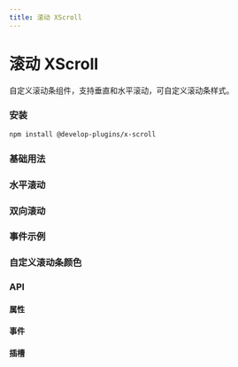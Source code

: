 ```yaml
---
title: 滚动 XScroll
---
```


# 滚动 XScroll

自定义滚动条组件，支持垂直和水平滚动，可自定义滚动条样式。

### 安装

```bash
npm install @develop-plugins/x-scroll
```

### 基础用法

<script setup>
import { ref } from 'vue'
import XScroll from '@develop-plugins/x-scroll'

const scrollCode = `<template>
  <XScroll style="height: 200px; border: 1px solid #eee;">
    <div style="height: 500px; padding: 20px;">
      <h3>可滚动内容</h3>
      <p v-for="i in 20" :key="i">
        这是第 {{ i }} 行内容，内容很长很长很长很长很长很长很长很长很长很长
      </p>
    </div>
  </XScroll>
</template>

<script setup>
import XScroll from '@develop-plugins/x-scroll'
<\/script>`
// BaseTable 列与数据：属性
const propsColumns = [
  { title: '属性名', key: 'prop' },
  { title: '说明', key: 'desc' },
  { title: '类型', key: 'type' },
  { title: '默认值', key: 'default' },
]
const propsData = [
  { prop: 'horizontal', desc: '是否启用水平滚动模式', type: 'Boolean', default: 'false' },
  { prop: 'maxHeight', desc: '最大高度限制', type: 'Number', default: '0' },
  { prop: 'thumbWidth', desc: '滚动条宽度', type: 'String', default: "'6px'" },
  { prop: 'thumbColor', desc: '滚动条颜色', type: 'String', default: "'#909399'" },
  { prop: 'thumbHoverColor', desc: '滚动条悬停颜色', type: 'String', default: "'#606266'" },
]

// BaseTable 列与数据：事件
const eventsColumns = [
  { title: '事件名', key: 'name' },
  { title: '说明', key: 'desc' },
  { title: '回调参数', key: 'args' },
]
const eventsData = [
  { name: 'scroll', desc: '滚动事件，滚动时触发；参数指示是否到底部', args: '(isBottom: { horizontal: boolean, vertical: boolean })' },
]

// BaseTable 列与数据：插槽
const slotsColumns = [
  { title: '插槽名', key: 'name' },
  { title: '说明', key: 'desc' },
]
const slotsData = [
  { name: 'default', desc: '滚动内容' },
]

// 水平滚动示例代码字符串
const horizontalCode = `<template>
  <XScroll 
    :horizontal="true" 
    style="height: 100px; border: 1px solid #eee;"
  >
    <div style="width: 1000px; height: 80px; padding: 20px; white-space: nowrap;">
      <span v-for="i in 10" :key="i" style="display: inline-block; width: 100px; margin-right: 10px; background: #f0f0f0; text-align: center; line-height: 40px;">
        项目 {{ i }}
      </span>
    </div>
  </XScroll>
</template>

<script setup>
import XScroll from '@develop-plugins/x-scroll'
<\/script>`

// 双向滚动示例代码字符串
const bothCode = `<template>
  <XScroll
    style="height: 200px; border: 1px solid #eee;"
  >
    <div style="width: 800px; height: 400px; padding: 20px;">
      <h3>双向滚动内容</h3>
      <div v-for="i in 15" :key="i" style="margin: 10px 0; white-space: nowrap;">
        第 {{ i }} 行：这是一行很长很长很长很长很长很长很长很长很长很长的内容
      </div>
    </div>
  </XScroll>
</template>

<script setup>
import XScroll from '@develop-plugins/x-scroll'
<\/script>`

// 事件示例代码字符串
const eventCode = `<template>
  <XScroll style=\"height: 200px; border: 1px solid #eee;\" @scroll=\"onScroll\">
    <div style=\"height: 500px; padding: 20px;\">
      <h3>事件演示</h3>
      <p v-for=\"i in 20\" :key=\"i\" style=\"margin: 10px 0;\">
        这是第 {{ i }} 行内容，滚动触发 @scroll 事件
      </p>
    </div>
  </XScroll>
  <div style=\"margin-top: 8px;\">
    <span>水平是否到底：</span>
    <n-tag :type=\"isBottom.horizontal ? 'success' : 'default'\" size=\"small\">
      {{ isBottom.horizontal ? '是' : '否' }}
    </n-tag>
    <span style=\"margin-left: 16px;\">垂直是否到底：</span>
    <n-tag :type=\"isBottom.vertical ? 'success' : 'default'\" size=\"small\">
      {{ isBottom.vertical ? '是' : '否' }}
    </n-tag>
  </div>
</template>

<script setup>
import { ref } from 'vue'
import XScroll from '@develop-plugins/x-scroll'

const isBottom = ref({ horizontal: false, vertical: false })
const onScroll = (payload) => {
  isBottom.value = payload
}
<\/script>`

// 文档内事件演示逻辑
const demoBottom = ref({ horizontal: false, vertical: false })
const onDemoScroll = (payload) => {
  demoBottom.value = payload
}

// 自定义滚动条颜色示例代码字符串
const customThumbCode = `<template>
  <XScroll 
    style=\"height: 200px; border: 1px solid #eee;\"
    thumbColor=\"#409eff\" 
    thumbHoverColor=\"#ff4d4f\"
  >
    <div style=\"height: 500px; padding: 20px;\">
      <h3>自定义滚动条颜色</h3>
      <p v-for=\"i in 20\" :key=\"i\" style=\"margin: 10px 0;\">
        这是第 {{ i }} 行内容，滚动条颜色为蓝色，悬停为红色
      </p>
    </div>
  </XScroll>
</template>

<script setup>
import XScroll from '@develop-plugins/x-scroll'
<\/script>`
</script>

<CodeCard :code="scrollCode">
  <template #demo>
    <XScroll style="height: 200px; border: 1px solid #eee;">
      <div style="height: 500px; padding: 20px;">
        <h3>可滚动内容</h3>
        <p v-for="i in 20" :key="i" style="margin: 10px 0;">
          这是第 {{ i }} 行内容，内容很长很长很长很长很长很长很长很长很长很长
        </p>
      </div>
    </XScroll>
  </template>
</CodeCard>

### 水平滚动

<CodeCard :code="horizontalCode">
  <template #demo>
    <XScroll 
      :horizontal="true" 
      style="border: 1px solid #eee;"
    >
      <div style="height: 80px; padding: 20px; white-space: nowrap;">
        <span v-for="i in 20" :key="i" style="display: inline-block; width: 100px; margin-right: 10px; background: #f0f0f0; text-align: center; line-height: 40px; border-radius: 4px;">
          项目 {{ i }}
        </span>
      </div>
    </XScroll>
  </template>
</CodeCard>

### 双向滚动

<CodeCard :code="bothCode">
  <template #demo>
    <XScroll 
      :horizontal="true" 
      style="height: 200px; border: 1px solid #eee;"
    >
      <div style="height: 400px; padding: 20px;">
        <h3>双向滚动内容</h3>
        <div v-for="i in 15" :key="i" style="margin: 10px 0; white-space: nowrap;">
          第 {{ i }} 行：这是一行很长很长很长很长很长很长很长很长很长很长的内容这是一行很长很长很长很长很长很长很长很长很长很长的内容这是一行很长很长很长很长很长很长很长很长很长很长的内容这是一行很长很长很长很长很长很长很长很长很长很长的内容这是一行很长很长很长很长很长很长很长很长很长很长的内容
        </div>
      </div>
    </XScroll>
  </template>
</CodeCard>

### 事件示例

<CodeCard :code="eventCode">
  <template #demo>
    <XScroll style="height: 200px; border: 1px solid #eee;" @scroll="onDemoScroll">
      <div style="height: 500px; padding: 20px;">
        <h3>事件演示</h3>
        <p v-for="i in 20" :key="i" style="margin: 10px 0;">
          这是第 {{ i }} 行内容，滚动触发 @scroll 事件
        </p>
      </div>
    </XScroll>
    <div style="margin-top: 8px;">
      <span>水平是否到底：</span>
      <n-tag :type="demoBottom.horizontal ? 'success' : 'default'" size="small">
        {{ demoBottom.horizontal ? '是' : '否' }}
      </n-tag>
      <span style="margin-left: 16px;">垂直是否到底：</span>
      <n-tag :type="demoBottom.vertical ? 'success' : 'default'" size="small">
        {{ demoBottom.vertical ? '是' : '否' }}
      </n-tag>
    </div>
  </template>
</CodeCard>

### 自定义滚动条颜色

<CodeCard :code="customThumbCode">
  <template #demo>
    <XScroll 
      style="height: 200px; border: 1px solid #eee;" 
      thumbColor="#409eff" 
      thumbHoverColor="#ff4d4f"
    >
      <div style="height: 500px; padding: 20px;">
        <h3>自定义滚动条颜色</h3>
        <p v-for="i in 20" :key="i" style="margin: 10px 0;">
          这是第 {{ i }} 行内容，滚动条颜色为蓝色，悬停为红色
        </p>
      </div>
    </XScroll>
    <div style="margin-top: 8px; color: #909399;">
      提示：将鼠标移动到滚动区域以查看滚动条与悬停颜色
    </div>
  </template>
</CodeCard>

### API

#### 属性

<BaseTable :columns="propsColumns" :data="propsData" />

#### 事件

<BaseTable :columns="eventsColumns" :data="eventsData" />

#### 插槽

<BaseTable :columns="slotsColumns" :data="slotsData" />
